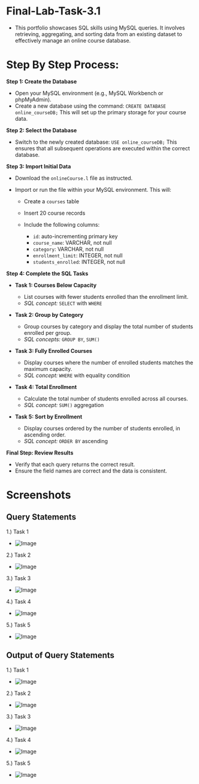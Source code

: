 # Final-Lab-Task-3.1
- This portfolio showcases SQL skills using MySQL queries. It involves retrieving, aggregating, and sorting data from an existing dataset to effectively manage an online course database.

# Step By Step Process:
**Step 1: Create the Database**

* Open your MySQL environment (e.g., MySQL Workbench or phpMyAdmin).
* Create a new database using the command:
  `CREATE DATABASE online_courseDB;`
  This will set up the primary storage for your course data.

**Step 2: Select the Database**

* Switch to the newly created database:
  `USE online_courseDB;`
  This ensures that all subsequent operations are executed within the correct database.

**Step 3: Import Initial Data**

* Download the `onlineCourse.l` file as instructed.
* Import or run the file within your MySQL environment. This will:

  * Create a `courses` table
  * Insert 20 course records
  * Include the following columns:

    * `id`: auto-incrementing primary key
    * `course_name`: VARCHAR, not null
    * `category`: VARCHAR, not null
    * `enrollment_limit`: INTEGER, not null
    * `students_enrolled`: INTEGER, not null

**Step 4: Complete the SQL Tasks**

* **Task 1: Courses Below Capacity**

  * List courses with fewer students enrolled than the enrollment limit.
  * *SQL concept:* `SELECT` with `WHERE`

* **Task 2: Group by Category**

  * Group courses by category and display the total number of students enrolled per group.
  * *SQL concepts:* `GROUP BY`, `SUM()`

* **Task 3: Fully Enrolled Courses**

  * Display courses where the number of enrolled students matches the maximum capacity.
  * *SQL concept:* `WHERE` with equality condition

* **Task 4: Total Enrollment**

  * Calculate the total number of students enrolled across all courses.
  * *SQL concept:* `SUM()` aggregation

* **Task 5: Sort by Enrollment**

  * Display courses ordered by the number of students enrolled, in ascending order.
  * *SQL concept:* `ORDER BY` ascending

**Final Step: Review Results**

* Verify that each query returns the correct result.
* Ensure the field names are correct and the data is consistent.


# Screenshots
## Query Statements

1.) Task 1
- ![Image](https://github.com/user-attachments/assets/196adc4d-fda2-498f-a748-90bcd5a8e93a)

2.) Task 2
- ![Image](https://github.com/user-attachments/assets/60457f8b-f814-440b-8045-69c65c071116)
  
3.) Task 3
- ![Image](https://github.com/user-attachments/assets/cd91bee7-8d8b-41ce-9bcb-1df1fef7a05e)

4.) Task 4
- ![Image](https://github.com/user-attachments/assets/5c78e883-12d3-48c3-b34b-a11e76efe941)

5.) Task 5
- ![Image](https://github.com/user-attachments/assets/225aacc5-85ab-41d7-9157-9231b0a7c65a)

## Output of Query Statements

1.) Task 1
- ![Image](https://github.com/user-attachments/assets/522f4c0f-33ec-4762-848f-751357991336)

2.) Task 2
- ![Image](https://github.com/user-attachments/assets/e3c2b57c-1798-489d-b0be-4ecb1f53b7dc)

3.) Task 3
- ![Image](https://github.com/user-attachments/assets/bc183082-7ec5-45fa-a6df-787c3d11fc32)

4.) Task 4
- ![Image](https://github.com/user-attachments/assets/f528e339-674a-4869-937f-3763002b1298)

5.) Task 5
- ![Image](https://github.com/user-attachments/assets/0e5a2ce5-5823-4318-bd75-461cd5a2fb52)
